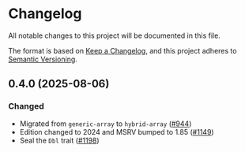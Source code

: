 # Changelog
All notable changes to this project will be documented in this file.

The format is based on [Keep a Changelog](https://keepachangelog.com/en/1.0.0/),
and this project adheres to [Semantic Versioning](https://semver.org/spec/v2.0.0.html).

## 0.4.0 (2025-08-06)
### Changed
- Migrated from `generic-array` to `hybrid-array` ([#944])
- Edition changed to 2024 and MSRV bumped to 1.85 ([#1149])
- Seal the `Dbl` trait ([#1198])

[#944]: https://github.com/RustCrypto/utils/pull/944
[#1149]: https://github.com/RustCrypto/utils/pull/1149
[#1198]: https://github.com/RustCrypto/utils/pull/1198
